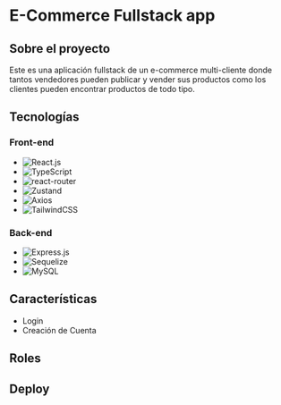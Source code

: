 # E-Commerce Fullstack app

## Sobre el proyecto

Este es una aplicación fullstack de un e-commerce multi-cliente donde tantos vendedores pueden publicar y vender sus productos como los clientes pueden encontrar productos de todo tipo.

## Tecnologías

### Front-end

- ![React.js][react.js]
- ![TypeScript][TypeScript]
- ![react-router][react-router]
- ![Zustand][Zustand]
- ![Axios][Axios]
- ![TailwindCSS][TailwindCSS]

### Back-end

- ![Express.js][Express.js]
- ![Sequelize][Sequelize]
- ![MySQL][MySQL]

## Características

- Login
- Creación de Cuenta

## Roles

## Deploy

[react.js]: https://img.shields.io/badge/react.js-61DAFB?style=for-the-badge&logo=react&logoColor=white
[TypeScript]: https://img.shields.io/badge/typescript-3178C6?style=for-the-badge&logo=typescript&logoColor=white
[react-router]: https://img.shields.io/badge/reactrouter-CA4245?style=for-the-badge&logo=reactrouter&logoColor=white
[Zustand]: https://img.shields.io/badge/Zustand-61DAFB?style=for-the-badge&logo=zustand&logoColor=white
[Axios]: https://img.shields.io/badge/Axios-5A29E4?style=for-the-badge&logo=Axios&logoColor=white
[TailwindCSS]: https://img.shields.io/badge/tailwindcss-06B6D4?style=for-the-badge&logo=tailwindcss&logoColor=white
[Express.js]: https://img.shields.io/badge/express.js-000000?style=for-the-badge&logo=express&logoColor=white
[Sequelize]: https://img.shields.io/badge/sequelize-52B0E7?style=for-the-badge&logo=sequelize&logoColor=white
[MySQL]: https://img.shields.io/badge/mysql-4479A1?style=for-the-badge&logo=mysql&logoColor=white
